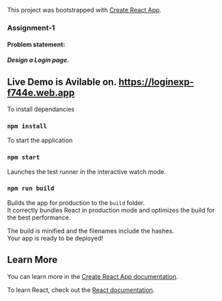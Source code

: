 This project was bootstrapped with [Create React App](https://github.com/facebook/create-react-app).

### Assignment-1
#### Problem statement:
##### Design a Login page.

## Live Demo is Avilable on. https://loginexp-f744e.web.app

To install dependancies<br />

### `npm install`

To start the application<br />

### `npm start`

Launches the test runner in the interactive watch mode.<br />

### `npm run build`

Builds the app for production to the `build` folder.<br />
It correctly bundles React in production mode and optimizes the build for the best performance.

The build is minified and the filenames include the hashes.<br />
Your app is ready to be deployed!

## Learn More

You can learn more in the [Create React App documentation](https://facebook.github.io/create-react-app/docs/getting-started).

To learn React, check out the [React documentation](https://reactjs.org/).

